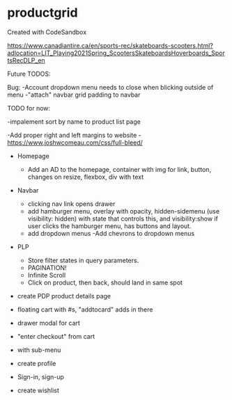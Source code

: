 # productgrid

Created with CodeSandbox

https://www.canadiantire.ca/en/sports-rec/skateboards-scooters.html?adlocation=LIT_Playing2021Spring_ScootersSkateboardsHoverboards_SportsRecDLP_en

Future TODOS:

Bug:
-Account dropdown menu needs to close when blicking outside of menu
-"attach" navbar grid padding to navbar

TODO for now:

-impalement sort by name to product list page

-Add proper right and left margins to website -https://www.joshwcomeau.com/css/full-bleed/

- Homepage
  - Add an AD to the homepage, container with img <a> for link, button, changes on resize, flexbox, div with text
- Navbar
  - clicking nav link opens drawer
  - add hamburger menu, overlay with opacity, hidden-sidemenu (use visibility: hidden) with state that controls this, and visibility:show if user clicks the hamburger menu, has buttons and layout.
  - add dropdown menus
    -Add chevrons to dropdown menus
- PLP
  - Store filter states in query parameters.
  - PAGINATION!
  - Infinite Scroll
  - Click on product, then back, should land in same spot
- create PDP product details page
- floating cart with #s, "addtocard" adds in there
- drawer modal for cart
- "enter checkout" from cart

- with sub-menu
- create profile
- Sign-in, sign-up
- create wishlist
